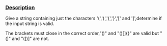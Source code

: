 ### [Description](https://leetcode.com/problems/valid-parentheses/description/)

Give a string containing just the characters '(',')','{','}','[' and ']',determine if the input string is valid.

The brackets must close in the correct order,"()" and "()[]{}" are valid but "(]" and "([)]" are not.
